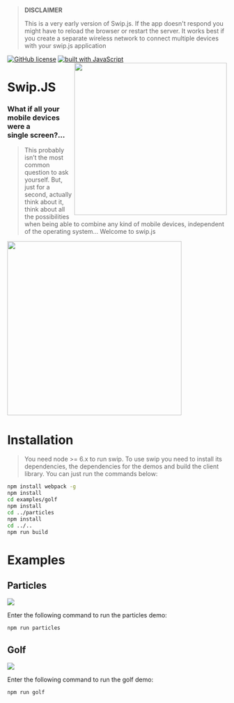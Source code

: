 > **DISCLAIMER**
> 
> This is a very early version of Swip.js. If the app doesn't respond you might have to reload the browser or restart the server.
> It works best if you create a separate wireless network to connect multiple devices with your swip.js application 


[![GitHub license](https://img.shields.io/github/license/mashape/apistatus.svg)](https://github.com/timgrossmann/InstaPy/blob/master/LICENSE)
[![built with JavaScript](https://img.shields.io/badge/built%20with-JavaScript-yellow.svg)](https://www.javascript.com)
<img src='assets/logo.png' width="350" align="right">

# **Swip.JS**

### What if all your mobile devices were a single screen?…
> This probably isn’t the most common question to ask yourself. But, just for a second, actually think about it, think about all the possibilities when being able to combine any kind of mobile devices, independent of the operating system… Welcome to swip.js

<img src='assets/explanation.jpg' width="400">

# Installation

> You need node >= 6.x to run swip. To use swip you need to install its dependencies, the dependencies for the demos and build the client library. You can just run the commands below:

```bash
npm install webpack -g
npm install
cd examples/golf
npm install
cd ../particles
npm install
cd ../..
npm run build
```

# Examples

## Particles

<a href="https://www.youtube.com/watch?v=qXOwT0ieOgw" target="_blank"><img src="./assets/blob_prev.jpg"/></a>

Enter the following command to run the particles demo:

```bash
npm run particles
```

## Golf

<a href="https://www.youtube.com/watch?v=ZE0gxa-p8HY" target="_blank"><img src="./assets/golf_prev.jpg"/></a>

Enter the following command to run the golf demo:

```bash
npm run golf
```
